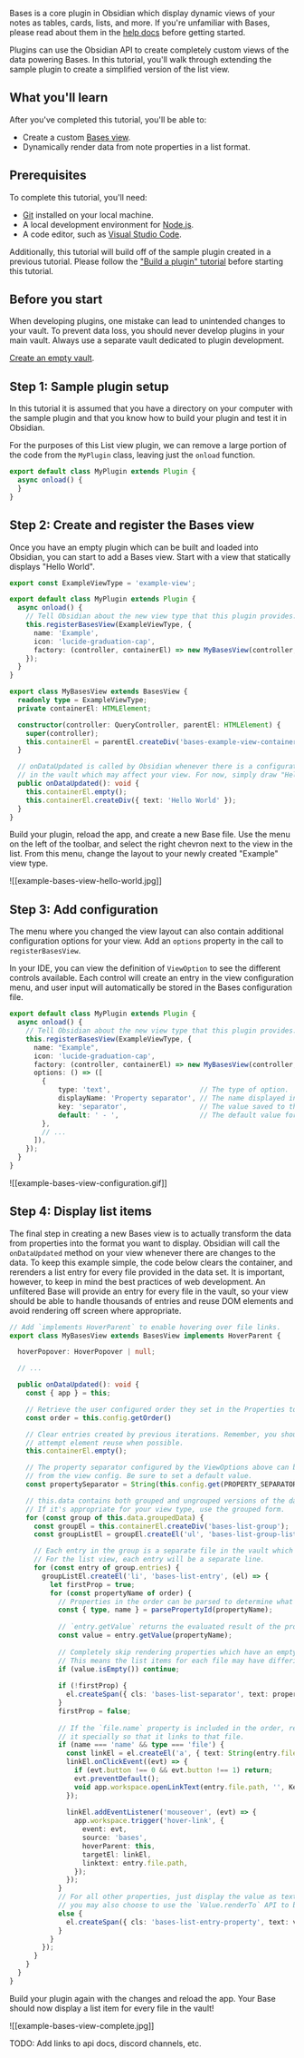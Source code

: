 Bases is a core plugin in Obsidian which display dynamic views of your notes as tables, cards, lists, and more. If you're unfamiliar with Bases, please read about them in the [help docs](https://help.obsidian.md/bases) before getting started.

Plugins can use the Obsidian API to create completely custom views of the data powering Bases. In this tutorial, you'll walk through extending the sample plugin to create a simplified version of the list view.

## What you'll learn

After you've completed this tutorial, you'll be able to:

- Create a custom [Bases view](help.obsidian.md/bases/views).
- Dynamically render data from note properties in a list format.

## Prerequisites

To complete this tutorial, you'll need:

- [Git](https://git-scm.com/) installed on your local machine.
- A local development environment for [Node.js](https://Node.js.org/en/about/).
- A code editor, such as [Visual Studio Code](https://code.visualstudio.com/).

Additionally, this tutorial will build off of the sample plugin created in a previous tutorial. Please follow the ["Build a plugin" tutorial](Plugins/Getting+started/Build+a+plugin) before starting this tutorial.

## Before you start

When developing plugins, one mistake can lead to unintended changes to your vault. To prevent data loss, you should never develop plugins in your main vault. Always use a separate vault dedicated to plugin development.

[Create an empty vault](https://help.obsidian.md/Getting+started/Create+a+vault#Create+empty+vault).

## Step 1: Sample plugin setup

In this tutorial it is assumed that you have a directory on your computer with the sample plugin and that you know how to build your plugin and test it in Obsidian.

For the purposes of this List view plugin, we can remove a large portion of the code from the `MyPlugin` class, leaving just the `onload` function.

```TypeScript
export default class MyPlugin extends Plugin {
  async onload() {
  }
}
```

## Step 2: Create and register the Bases view

Once you have an empty plugin which can be built and loaded into Obsidian, you can start to add a Bases view. Start with a view that statically displays "Hello World".

```TypeScript
export const ExampleViewType = 'example-view';

export default class MyPlugin extends Plugin {
  async onload() {
    // Tell Obsidian about the new view type that this plugin provides.
    this.registerBasesView(ExampleViewType, {
      name: 'Example',
      icon: 'lucide-graduation-cap',
      factory: (controller, containerEl) => new MyBasesView(controller, containerEl),
    });
  }
}

export class MyBasesView extends BasesView {
  readonly type = ExampleViewType;
  private containerEl: HTMLElement;

  constructor(controller: QueryController, parentEl: HTMLElement) {
    super(controller);
    this.containerEl = parentEl.createDiv('bases-example-view-container');
  }

  // onDataUpdated is called by Obsidian whenever there is a configuration or data change
  // in the vault which may affect your view. For now, simply draw "Hello World" to screen.
  public onDataUpdated(): void {
    this.containerEl.empty();
    this.containerEl.createDiv({ text: 'Hello World' });
  }
}
```

Build your plugin, reload the app, and create a new Base file. Use the menu on the left of the toolbar, and select the right chevron next to the view in the list. From this menu, change the layout to your newly created "Example" view type.

![[example-bases-view-hello-world.jpg]]

## Step 3: Add configuration

The menu where you changed the view layout can also contain additional configuration options for your view. Add an `options` property in the call to `registerBasesView`.

In your IDE, you can view the definition of `ViewOption` to see the different controls available. Each control will create an entry in the view configuration menu, and user input will automatically be stored in the Bases configuration file.

```typescript
export default class MyPlugin extends Plugin {
  async onload() {
    // Tell Obsidian about the new view type that this plugin provides.
    this.registerBasesView(ExampleViewType, {
      name: "Example",
      icon: 'lucide-graduation-cap',
      factory: (controller, containerEl) => new MyBasesView(controller, containerEl),
      options: () => ([
		{
			type: 'text',                      // The type of option. 'text' is a text input.
			displayName: 'Property separator', // The name displayed in the settings menu
			key: 'separator',                  // The value saved to the view settings
			default: ' - ',                    // The default value for this option
		},
		// ...
	  ]),
    });
  }
}
```

![[example-bases-view-configuration.gif]]

## Step 4: Display list items

The final step in creating a new Bases view is to actually transform the data from properties into the format you want to display. Obsidian will call the `onDataUpdated` method on your view whenever there are changes to the data. To keep this example simple, the code below clears the container, and rerenders a list entry for every file provided in the data set. It is important, however, to keep in mind the best practices of web development. An unfiltered Base will provide an entry for every file in the vault, so your view should be able to handle thousands of entries and reuse DOM elements and avoid rendering off screen where appropriate.

```typescript
// Add `implements HoverParent` to enable hovering over file links.
export class MyBasesView extends BasesView implements HoverParent {

  hoverPopover: HoverPopover | null;

  // ...

  public onDataUpdated(): void {
    const { app } = this;

    // Retrieve the user configured order they set in the Properties toolbar menu.
    const order = this.config.getOrder()

    // Clear entries created by previous iterations. Remember, you should instead
    // attempt element reuse when possible.
    this.containerEl.empty();

    // The property separator configured by the ViewOptions above can be retrieved
    // from the view config. Be sure to set a default value.
    const propertySeparator = String(this.config.get(PROPERTY_SEPARATOR_KEY) || DEFAULT_PROPERTY_SEPARATOR);

    // this.data contains both grouped and ungrouped versions of the data.
    // If it's appropriate for your view type, use the grouped form.
    for (const group of this.data.groupedData) {
      const groupEl = this.containerEl.createDiv('bases-list-group');
      const groupListEl = groupEl.createEl('ul', 'bases-list-group-list');

      // Each entry in the group is a separate file in the vault which matched the Base filters.
      // For the list view, each entry will be a separate line.
      for (const entry of group.entries) {
        groupListEl.createEl('li', 'bases-list-entry', (el) => {
          let firstProp = true;
          for (const propertyName of order) {
            // Properties in the order can be parsed to determine what type they are: formula, note, or file.
            const { type, name } = parsePropertyId(propertyName);
  
            // `entry.getValue` returns the evaluated result of the property in the context of this entry.
            const value = entry.getValue(propertyName);
  
            // Completely skip rendering properties which have an empty value.
            // This means the list items for each file may have differing length.
            if (value.isEmpty()) continue;
  
            if (!firstProp) {
              el.createSpan({ cls: 'bases-list-separator', text: propertySeparator });
            }
            firstProp = false;
  
            // If the `file.name` property is included in the order, render
            // it specially so that it links to that file.
            if (name === 'name' && type === 'file') {
              const linkEl = el.createEl('a', { text: String(entry.file.name) });
              linkEl.onClickEvent((evt) => {
                if (evt.button !== 0 && evt.button !== 1) return;
                evt.preventDefault();
                void app.workspace.openLinkText(entry.file.path, '', Keymap.isModEvent(evt));
              });
  
              linkEl.addEventListener('mouseover', (evt) => {
                app.workspace.trigger('hover-link', {
                  event: evt,
                  source: 'bases',
                  hoverParent: this,
                  targetEl: linkEl,
                  linktext: entry.file.path,
                });
              });
            }
            // For all other properties, just display the value as text. In your view
            // you may also choose to use the `Value.renderTo` API to better support photos, links, icons, etc.
            else {
              el.createSpan({ cls: 'bases-list-entry-property', text: value.toString() });
            }
          }
        });
      }
    }
  }
}
```

Build your plugin again with the changes and reload the app. Your Base should now display a list item for every file in the vault!

![[example-bases-view-complete.jpg]]

TODO: Add links to api docs, discord channels, etc.
